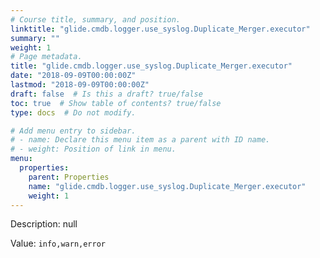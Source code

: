 ```yaml
---
# Course title, summary, and position.
linktitle: "glide.cmdb.logger.use_syslog.Duplicate_Merger.executor"
summary: ""
weight: 1
# Page metadata.
title: "glide.cmdb.logger.use_syslog.Duplicate_Merger.executor"
date: "2018-09-09T00:00:00Z"
lastmod: "2018-09-09T00:00:00Z"
draft: false  # Is this a draft? true/false
toc: true  # Show table of contents? true/false
type: docs  # Do not modify.

# Add menu entry to sidebar.
# - name: Declare this menu item as a parent with ID name.
# - weight: Position of link in menu.
menu:
  properties:
    parent: Properties
    name: "glide.cmdb.logger.use_syslog.Duplicate_Merger.executor"
    weight: 1
---
```


Description: null


Value: `info,warn,error`